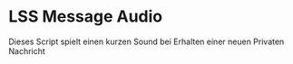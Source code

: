 <h1>LSS Message Audio</h1>
Dieses Script spielt einen kurzen Sound bei Erhalten einer neuen Privaten Nachricht